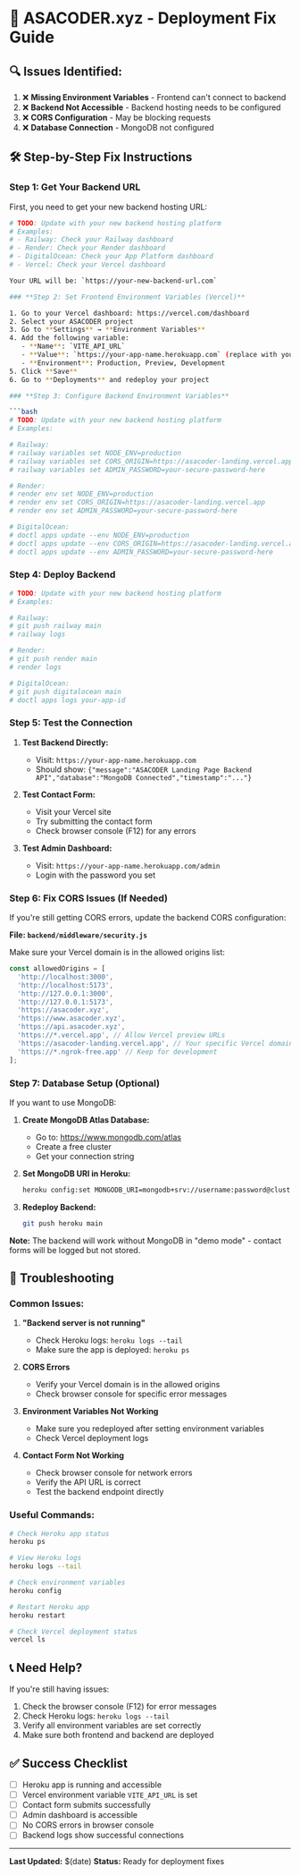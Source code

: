 # 🚀 ASACODER.xyz - Deployment Fix Guide

## 🔍 **Issues Identified:**

1. ❌ **Missing Environment Variables** - Frontend can't connect to backend
2. ❌ **Backend Not Accessible** - Backend hosting needs to be configured
3. ❌ **CORS Configuration** - May be blocking requests
4. ❌ **Database Connection** - MongoDB not configured

## 🛠️ **Step-by-Step Fix Instructions**

### **Step 1: Get Your Backend URL**

First, you need to get your new backend hosting URL:

```bash
# TODO: Update with your new backend hosting platform
# Examples:
# - Railway: Check your Railway dashboard
# - Render: Check your Render dashboard  
# - DigitalOcean: Check your App Platform dashboard
# - Vercel: Check your Vercel dashboard

Your URL will be: `https://your-new-backend-url.com`

### **Step 2: Set Frontend Environment Variables (Vercel)**

1. Go to your Vercel dashboard: https://vercel.com/dashboard
2. Select your ASACODER project
3. Go to **Settings** → **Environment Variables**
4. Add the following variable:
   - **Name**: `VITE_API_URL`
   - **Value**: `https://your-app-name.herokuapp.com` (replace with your actual Heroku URL)
   - **Environment**: Production, Preview, Development
5. Click **Save**
6. Go to **Deployments** and redeploy your project

### **Step 3: Configure Backend Environment Variables**

```bash
# TODO: Update with your new backend hosting platform
# Examples:

# Railway:
# railway variables set NODE_ENV=production
# railway variables set CORS_ORIGIN=https://asacoder-landing.vercel.app
# railway variables set ADMIN_PASSWORD=your-secure-password-here

# Render:
# render env set NODE_ENV=production
# render env set CORS_ORIGIN=https://asacoder-landing.vercel.app
# render env set ADMIN_PASSWORD=your-secure-password-here

# DigitalOcean:
# doctl apps update --env NODE_ENV=production
# doctl apps update --env CORS_ORIGIN=https://asacoder-landing.vercel.app
# doctl apps update --env ADMIN_PASSWORD=your-secure-password-here
```

### **Step 4: Deploy Backend**

```bash
# TODO: Update with your new backend hosting platform
# Examples:

# Railway:
# git push railway main
# railway logs

# Render:
# git push render main
# render logs

# DigitalOcean:
# git push digitalocean main
# doctl apps logs your-app-id
```

### **Step 5: Test the Connection**

1. **Test Backend Directly:**
   - Visit: `https://your-app-name.herokuapp.com`
   - Should show: `{"message":"ASACODER Landing Page Backend API","database":"MongoDB Connected","timestamp":"..."}`

2. **Test Contact Form:**
   - Visit your Vercel site
   - Try submitting the contact form
   - Check browser console (F12) for any errors

3. **Test Admin Dashboard:**
   - Visit: `https://your-app-name.herokuapp.com/admin`
   - Login with the password you set

### **Step 6: Fix CORS Issues (If Needed)**

If you're still getting CORS errors, update the backend CORS configuration:

**File: `backend/middleware/security.js`**

Make sure your Vercel domain is in the allowed origins list:

```javascript
const allowedOrigins = [
  'http://localhost:3000',
  'http://localhost:5173',
  'http://127.0.0.1:3000',
  'http://127.0.0.1:5173',
  'https://asacoder.xyz',
  'https://www.asacoder.xyz',
  'https://api.asacoder.xyz',
  'https://*.vercel.app', // Allow Vercel preview URLs
  'https://asacoder-landing.vercel.app', // Your specific Vercel domain
  'https://*.ngrok-free.app' // Keep for development
];
```

### **Step 7: Database Setup (Optional)**

If you want to use MongoDB:

1. **Create MongoDB Atlas Database:**
   - Go to: https://www.mongodb.com/atlas
   - Create a free cluster
   - Get your connection string

2. **Set MongoDB URI in Heroku:**
   ```bash
   heroku config:set MONGODB_URI=mongodb+srv://username:password@cluster.mongodb.net/asacoder?retryWrites=true&w=majority
   ```

3. **Redeploy Backend:**
   ```bash
   git push heroku main
   ```

**Note:** The backend will work without MongoDB in "demo mode" - contact forms will be logged but not stored.

## 🔧 **Troubleshooting**

### **Common Issues:**

1. **"Backend server is not running"**
   - Check Heroku logs: `heroku logs --tail`
   - Make sure the app is deployed: `heroku ps`

2. **CORS Errors**
   - Verify your Vercel domain is in the allowed origins
   - Check browser console for specific error messages

3. **Environment Variables Not Working**
   - Make sure you redeployed after setting environment variables
   - Check Vercel deployment logs

4. **Contact Form Not Working**
   - Check browser console for network errors
   - Verify the API URL is correct
   - Test the backend endpoint directly

### **Useful Commands:**

```bash
# Check Heroku app status
heroku ps

# View Heroku logs
heroku logs --tail

# Check environment variables
heroku config

# Restart Heroku app
heroku restart

# Check Vercel deployment status
vercel ls
```

## 📞 **Need Help?**

If you're still having issues:

1. Check the browser console (F12) for error messages
2. Check Heroku logs: `heroku logs --tail`
3. Verify all environment variables are set correctly
4. Make sure both frontend and backend are deployed

## ✅ **Success Checklist**

- [ ] Heroku app is running and accessible
- [ ] Vercel environment variable `VITE_API_URL` is set
- [ ] Contact form submits successfully
- [ ] Admin dashboard is accessible
- [ ] No CORS errors in browser console
- [ ] Backend logs show successful connections

---

**Last Updated:** $(date)
**Status:** Ready for deployment fixes
